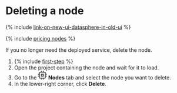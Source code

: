 # Deleting a node

{% include [link-on-new-ui-datasphere-in-old-ui](../../_includes/datasphere/datasphere-old-note.md) %}

{% include [pricing nodes](../../_includes/datasphere/nodes-pricing-warn.md) %}

If you no longer need the deployed service, delete the node.

1. {% include [first-step](../../_includes/datasphere/first-step.md) %}
1. Open the project containing the node and wait for it to load.
1. Go to the ![Node](../../_assets/datasphere/node.svg) **Nodes** tab and select the node you want to delete.
1. In the lower-right corner, click **Delete**.